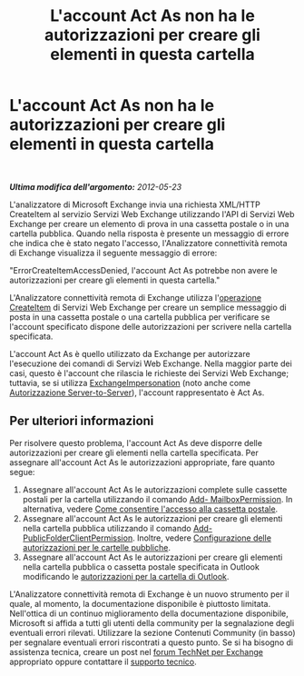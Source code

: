 ﻿---
title: L'account Act As non ha le autorizzazioni per creare gli elementi in questa cartella
TOCTitle: L'account Act As non ha le autorizzazioni per creare gli elementi in questa cartella
ms:assetid: daa1923f-4b4e-4d71-ad11-ce41da88fdb5
ms:mtpsurl: https://technet.microsoft.com/it-it/library/Ee410527(v=EXCHG.80)
ms:contentKeyID: 27341603
ms.date: 10/25/2013
mtps_version: v=EXCHG.80
_tocRel: dd439364(v=exchg.80)/toc.json
ms.translationtype: HT
---

# L'account Act As non ha le autorizzazioni per creare gli elementi in questa cartella

 

_**Ultima modifica dell'argomento:** 2012-05-23_

L'analizzatore di Microsoft Exchange invia una richiesta XML/HTTP CreateItem al servizio Servizi Web Exchange utilizzando l'API di Servizi Web Exchange per creare un elemento di prova in una cassetta postale o in una cartella pubblica. Quando nella risposta è presente un messaggio di errore che indica che è stato negato l'accesso, l'Analizzatore connettività remota di Exchange visualizza il seguente messaggio di errore:

"ErrorCreateItemAccessDenied, l'account Act As potrebbe non avere le autorizzazioni per creare gli elementi in questa cartella."

L'Analizzatore connettività remota di Exchange utilizza l'[operazione CreateItem](http://go.microsoft.com/fwlink/?linkid=161972) di Servizi Web Exchange per creare un semplice messaggio di posta in una cassetta postale o una cartella pubblica per verificare se l'account specificato dispone delle autorizzazioni per scrivere nella cartella specificata.

L'account Act As è quello utilizzato da Exchange per autorizzare l'esecuzione dei comandi di Servizi Web Exchange. Nella maggior parte dei casi, questo è l'account che rilascia le richieste dei Servizi Web Exchange; tuttavia, se si utilizza [ExchangeImpersonation](http://go.microsoft.com/fwlink/?linkid=161948) (noto anche come [Autorizzazione Server-to-Server](http://go.microsoft.com/fwlink/?linkid=161951)), l'account rappresentato è Act As.

## Per ulteriori informazioni

Per risolvere questo problema, l'account Act As deve disporre delle autorizzazioni per creare gli elementi nella cartella specificata. Per assegnare all'account Act As le autorizzazioni appropriate, fare quanto segue:

1.  Assegnare all'account Act As le autorizzazioni complete sulle cassette postali per la cartella utilizzando il comando [Add- MailboxPermission](http://go.microsoft.com/fwlink/?linkid=76497). In alternativa, vedere [Come consentire l'accesso alla cassetta postale](http://go.microsoft.com/fwlink/?linkid=76535).  
2.  Assegnare all'account Act As le autorizzazioni per creare gli elementi nella cartella pubblica utilizzando il comando [Add-PublicFolderClientPermission](http://go.microsoft.com/fwlink/?linkid=123666). Inoltre, vedere [Configurazione delle autorizzazioni per le cartelle pubbliche](http://go.microsoft.com/fwlink/?linkid=161967).  
3.  Assegnare all'account Act As le autorizzazioni per creare gli elementi nella cartella pubblica o cassetta postale specificata in Outlook modificando le [autorizzazioni per la cartella di Outlook](http://go.microsoft.com/fwlink/?linkid=86319).  

L'Analizzatore connettività remota di Exchange è un nuovo strumento per il quale, al momento, la documentazione disponibile è piuttosto limitata. Nell'ottica di un continuo miglioramento della documentazione disponibile, Microsoft si affida a tutti gli utenti della community per la segnalazione degli eventuali errori rilevati. Utilizzare la sezione Contenuti Community (in basso) per segnalare eventuali errori riscontrati a questo punto. Se si ha bisogno di assistenza tecnica, creare un post nel [forum TechNet per Exchange](http://go.microsoft.com/fwlink/?linkid=73420) appropriato oppure contattare il [supporto tecnico](http://go.microsoft.com/fwlink/?linkid=8158).

